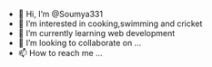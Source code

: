 - 👋 Hi, I’m @Soumya331
- 👀 I’m interested in cooking,swimming and cricket
- 🌱 I’m currently learning web development
- 💞️ I’m looking to collaborate on ...
- 📫 How to reach me ...

<!---
Soumya331/Soumya331 is a ✨ special ✨ repository because its `README.md` (this file) appears on your GitHub profile.
You can click the Preview link to take a look at your changes.
--->
